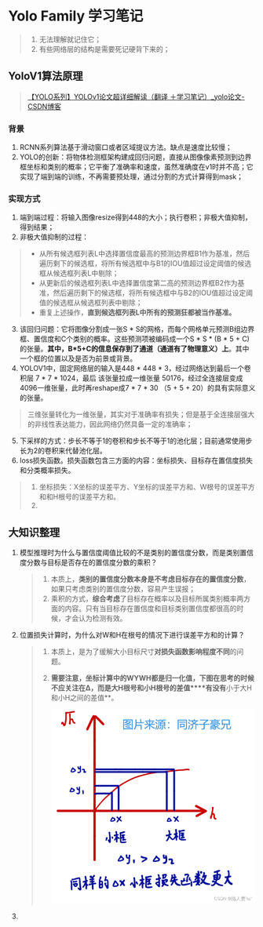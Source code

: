 # Yolo Family 学习笔记

>
>
>1. 无法理解就记住它；
>2. 有些网络层的结构是需要死记硬背下来的；

## YoloV1算法原理

>[【YOLO系列】YOLOv1论文超详细解读（翻译 ＋学习笔记）_yolo论文-CSDN博客](https://blog.csdn.net/weixin_43334693/article/details/129011644)

### 背景

1. RCNN系列算法基于滑动窗口或者区域提议方法。缺点是速度比较慢；
2. YOLO的创新：将物体检测框架构建成回归问题，直接从图像像素预测到边界框坐标和类别的概率；它平衡了准确率和速度，虽然准确度在v1时并不高；它实现了端到端的训练，不再需要预处理，通过分割的方式计算得到mask；

### 实现方式

1. 端到端过程：将输入图像resize得到448的大小；执行卷积；非极大值抑制，得到结果；
2. 非极大值抑制的过程：

> - 从所有候选框列表L中选择置信度最高的预测边界框B1作为基准，然后遍历剩下的候选框，将所有候选框中与B1的IOU值超过设定阈值的候选框从候选框列表L中剔除；
> - 从更新后的候选框列表L中选择置信度第二高的预测边界框B2作为基准，然后遍历剩下的候选框，将所有候选框中与B2的IOU值超过设定阈值的候选框从候选框列表中剔除；
> - 重复上述操作，**直到候选框列表L中所有的预测狂都被当作基准。**

3. 该回归问题：它将图像分割成一张S * S的网格，而每个网格单元预测B组边界框、置信度和C个类别的概率。这些预测项被编码成一个S * S * (B * 5 + C)的张量。**其中，B*5+C的信息保存到了通道（通道有了物理意义）上**。其中一个框的位置以及是否为前景或背景。
4. YOLOV1中，固定网络层的输入是448 * 448 * 3，经过网络达到最后一个卷积层 7 * 7 * 1024，最后 该张量拉成一维张量 50176，经过全连接层变成4096一维张量，此时再reshape成7 * 7 * 30 （5 + 5 + 20）的具有实际意义的张量。

> 三维张量转化为一维张量，其实对于准确率有损失；但是基于全连接层强大的非线性表达能力，因此网络仍然具备一定的准确率；

5. 下采样的方式：步长不等于1的卷积和步长不等于1的池化层；目前通常使用步长为2的卷积来代替池化层。
6. loss损失函数。损失函数包含三方面的内容：坐标损失、目标存在置信度损失和分类概率损失。

> 1. 坐标损失：X坐标的误差平方、Y坐标的误差平方和、W根号的误差平方和和H根号的误差平方和。
> 2. 









## 大知识整理

1. 模型推理时为什么与置信度阈值比较的不是类别的置信度分数，而是类别置信度分数与目标是否存在的置信度分数的乘积？

   > 1. 本质上，**类别的置信度分数本身是不考虑目标存在的置信度分数**，如果只考虑类别的置信度分数，容易产生误报；
   > 2. 乘积的方式，**综合考虑**了目标存在概率以及目标所属类别概率两方面的内容。只有当目标存在置信度和目标类别置信度都很高的时候，才会认为检测有效。

2. 位置损失计算时，为什么对W和H在根号的情况下进行误差平方和的计算？

   > 1. 本质上，是为了缓解大小目标尺寸**对损失函数影响程度不同**的问题。
   >
   > 2. **需要注意，坐标计算中的WYWH都是归一化值，下图在思考的时候不应关注在Δ，而是大H根号和小H根号的差值****有没有**小于大H和小H之间的差值**。
   >
   >    ![img](readme.assets/b49b354a29d38c910c0c393da82c9199.png)

3. 